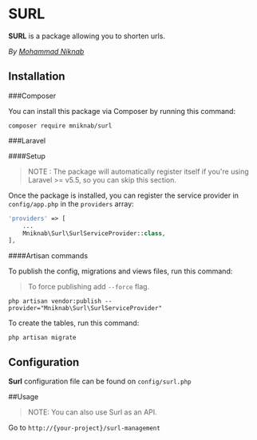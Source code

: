 # SURL

**SURL** is a package allowing you to shorten urls.

*By [Mohammad Niknab](https://github.com/mniknab)*
## Installation

###Composer

You can install this package via Composer by running this command: 

```
composer require mniknab/surl
```

###Laravel

####Setup

>NOTE : The package will automatically register itself if you're using Laravel >= v5.5, so you can skip this section.

Once the package is installed, you can register the service provider in `config/app.php` in the `providers` array:
 
 ```php
 'providers' => [
     ...
     Mniknab\Surl\SurlServiceProvider::class,
 ],
 ```

####Artisan commands

To publish the config, migrations and views files, run this command:
> To force publishing add `--force` flag.

```
php artisan vendor:publish --provider="Mniknab\Surl\SurlServiceProvider"
```

To create the tables, run this command:
```
php artisan migrate
```

## Configuration

**Surl** configuration file can be found on ``` config/surl.php ``` 

##Usage

> NOTE: You can also use Surl as an API.

Go to  `http://{your-project}/surl-management`


